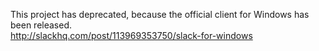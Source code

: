 This project has deprecated, because the official client for Windows has been released.  
http://slackhq.com/post/113969353750/slack-for-windows
